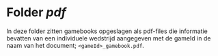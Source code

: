 # Folder *pdf*

In deze folder zitten gamebooks opgeslagen als pdf-files die informatie bevatten van een individuele wedstrijd aangegeven met de gameId in de naam van het document; `<gameId>_gamebook.pdf`.
